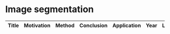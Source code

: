 # Image segmentation

| Title | Motivation | Method | Conclusion | Application | Year | Limitation | Comment |
| - | - | - | - | - | - | - | - |
